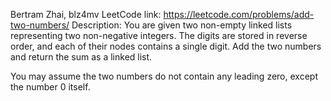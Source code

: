 Bertram Zhai, blz4mv 
LeetCode link: https://leetcode.com/problems/add-two-numbers/ 
Description: You are given two non-empty linked lists representing two non-negative integers. The digits are stored in reverse order, and each of their nodes contains a single digit. Add the two numbers and return the sum as a linked list.

You may assume the two numbers do not contain any leading zero, except the number 0 itself.